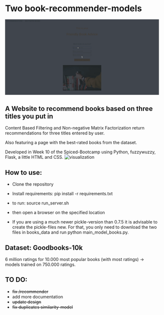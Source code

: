 # Two book-recommender-models

![visualization](./Start.gif)
## A Website to recommend books based on three titles you put in
Content Based Filtering and Non-negative Matrix Factorization return recommendations for three titles entered by user.

Also featuring a page with the best-rated books from the dataset.

Developed in Week 10 of the Spiced-Bootcamp using Python, fuzzywuzzy, Flask, a little HTML and CSS.
![visualization](./Recommendations.gif)
## How to use:
- Clone the repository
- Install requirements: pip install -r requirements.txt
- to run: source run_server.sh
- then open a browser on the specified location

- If you are using a much newer pickle-version than 0.7.5 it is advisable to create the pickle-files new. For that, you only need to download the two files in books_data and run python main_model_books.py.

## Dataset: Goodbooks-10k
6 million ratings for 10.000 most popular books (with most ratings) -> models trained on 750.000 ratings.

## TO DO:
- ~~fix /recommender~~
- add more documentation
- ~~update design~~
- ~~fix duplicates similarity-model~~

